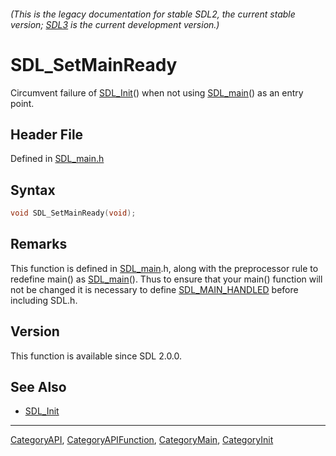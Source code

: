 ###### (This is the legacy documentation for stable SDL2, the current stable version; [SDL3](https://wiki.libsdl.org/SDL3/) is the current development version.)
# SDL_SetMainReady

Circumvent failure of [SDL_Init](SDL_Init)() when not using [SDL_main](SDL_main)() as an entry point.

## Header File

Defined in [SDL_main.h](https://github.com/libsdl-org/SDL/blob/SDL2/include/SDL_main.h)

## Syntax

```c
void SDL_SetMainReady(void);
```

## Remarks

This function is defined in [SDL_main](SDL_main).h, along with the
preprocessor rule to redefine main() as [SDL_main](SDL_main)(). Thus to
ensure that your main() function will not be changed it is necessary to
define [SDL_MAIN_HANDLED](SDL_MAIN_HANDLED) before including SDL.h.

## Version

This function is available since SDL 2.0.0.

## See Also

- [SDL_Init](SDL_Init)

----
[CategoryAPI](CategoryAPI), [CategoryAPIFunction](CategoryAPIFunction), [CategoryMain](CategoryMain), [CategoryInit](CategoryInit)


